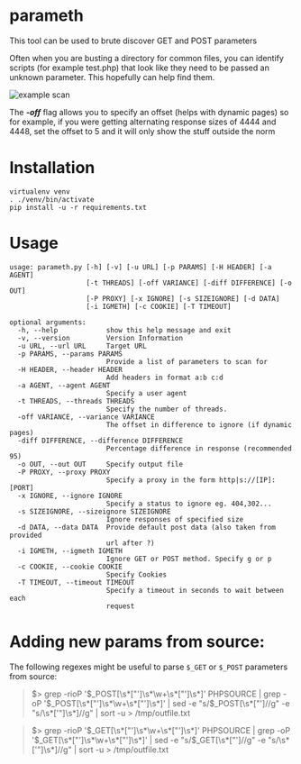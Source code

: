 # parameth
This tool can be used to brute discover GET and POST parameters

Often when you are busting a directory for common files, 
you can identify scripts (for example test.php) that look like they need
to be passed an unknown parameter. This hopefully can help find them.

![example scan](https://pbs.twimg.com/media/CsHJsjsXEAAOgxK.jpg)

The ***-off*** flag allows you to specify an offset (helps with dynamic pages)
so for example, if you were getting alternating response sizes of 4444 and
4448, set the offset to 5 and it will only show the stuff outside the norm

# Installation

```shell
virtualenv venv
. ./venv/bin/activate
pip install -u -r requirements.txt
```


# Usage

```
usage: parameth.py [-h] [-v] [-u URL] [-p PARAMS] [-H HEADER] [-a AGENT]
                   [-t THREADS] [-off VARIANCE] [-diff DIFFERENCE] [-o OUT]
                   [-P PROXY] [-x IGNORE] [-s SIZEIGNORE] [-d DATA]
                   [-i IGMETH] [-c COOKIE] [-T TIMEOUT]

optional arguments:
  -h, --help            show this help message and exit
  -v, --version         Version Information
  -u URL, --url URL     Target URL
  -p PARAMS, --params PARAMS
                        Provide a list of parameters to scan for
  -H HEADER, --header HEADER
                        Add headers in format a:b c:d
  -a AGENT, --agent AGENT
                        Specify a user agent
  -t THREADS, --threads THREADS
                        Specify the number of threads.
  -off VARIANCE, --variance VARIANCE
                        The offset in difference to ignore (if dynamic pages)
  -diff DIFFERENCE, --difference DIFFERENCE
                        Percentage difference in response (recommended 95)
  -o OUT, --out OUT     Specify output file
  -P PROXY, --proxy PROXY
                        Specify a proxy in the form http|s://[IP]:[PORT]
  -x IGNORE, --ignore IGNORE
                        Specify a status to ignore eg. 404,302...
  -s SIZEIGNORE, --sizeignore SIZEIGNORE
                        Ignore responses of specified size
  -d DATA, --data DATA  Provide default post data (also taken from provided
                        url after ?)
  -i IGMETH, --igmeth IGMETH
                        Ignore GET or POST method. Specify g or p
  -c COOKIE, --cookie COOKIE
                        Specify Cookies
  -T TIMEOUT, --timeout TIMEOUT
                        Specify a timeout in seconds to wait between each
                        request
```

# Adding new params from source:

The following regexes might be useful to parse `$_GET` or `$_POST` parameters from source:

> $> grep -rioP '\$_POST\[\s*["\']\s*\w+\s*["\']\s*\]' PHPSOURCE  | grep -oP '\$_POST\[\s*["\']\s*\w+\s*["\']\s*\]' | sed -e "s/\$_POST\[\s*[\"']//g"  -e "s/\s*['\"]\s*\]//g" | sort -u > /tmp/outfile.txt 

> $> grep -rioP '\$_GET\[\s*["\']\s*\w+\s*["\']\s*\]' PHPSOURCE  | grep -oP '\$_GET\[\s*["\']\s*\w+\s*["\']\s*\]' | sed -e "s/\$_GET\[\s*[\"']//g"  -e "s/\s*['\"]\s*\]//g" | sort -u > /tmp/outfile.txt
